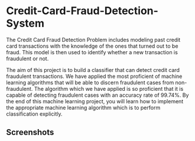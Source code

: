 # Credit-Card-Fraud-Detection-System
The Credit Card Fraud Detection Problem includes modeling past credit card transactions with the knowledge of the ones that turned out to be fraud. This model is then used to identify whether a new transaction is fraudulent or not.

The aim of this project is to build a classifier that can detect credit card fraudulent transactions. We have applied the most proficient of machine learning algorithms that will be able to discern fraudulent cases from non-fraudulent. The algorithm which we have applied is so proficient that it is capable of detecting fraudulent cases with an accuracy rate of 99.74%. By the end of this machine learning project, you will learn how to implement the appropriate machine learning algorithm which is to perform classification explicitly.

## Screenshots
